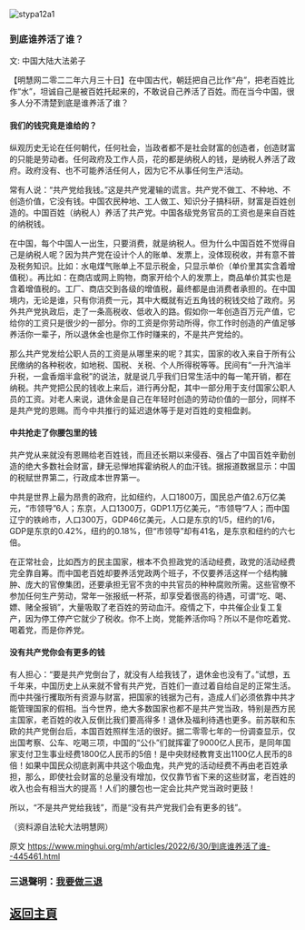 ![stypa12a1](https://user-images.githubusercontent.com/79625284/176636052-fb983bb7-6e64-4ef4-acb2-8c8df5bb1713.png)

### 到底谁养活了谁？

文: 中国大陆大法弟子

【明慧网二零二二年六月三十日】在中国古代，朝廷把自己比作“舟”，把老百姓比作“水”，坦诚自己是被百姓托起来的，不敢说自己养活了百姓。而在当今中国，很多人分不清楚到底是谁养活了谁？

#### 我们的钱究竟是谁给的？

纵观历史无论在任何朝代，任何社会，当政者都不是社会财富的创造者，创造财富的只能是劳动者。任何政府及工作人员，花的都是纳税人的钱，是纳税人养活了政府。政府没有、也不可能养活任何人，因为它不从事任何生产活动。

常有人说：“共产党给我钱。”这是共产党灌输的谎言。共产党不做工、不种地、不创造价值，它没有钱。中国农民种地、工人做工、知识分子搞科研，财富是百姓创造的。中国百姓（纳税人）养活了共产党。中国各级党务官员的工资也是来自百姓的纳税钱。

在中国，每个中国人一出生，只要消费，就是纳税人。但为什么中国百姓不觉得自己是纳税人呢？因为共产党在设计个人的账单、发票上，没体现税收，并有意不普及税务知识。比如：水电煤气账单上不显示税金，只显示单价（单价里其实含着增值税）。再比如：在商店或网上购物，商家开给个人的发票上，商品单价其实也是含着增值税的。工厂、商店交到各级的增值税，最终都是由消费者承担的。在中国境内，无论是谁，只有你消费一元，其中大概就有近五角钱的税钱交给了政府。另外共产党执政后，走了一条高税收、低收入的路。假如你一年创造百万元产值，它给你的工资只是很少的一部分。你的工资是你劳动所得，你工作时创造的产值足够养活你一辈子，所以退休金也是你工作时赚来的，不是共产党给的。

那么共产党发给公职人员的工资是从哪里来的呢？其实，国家的收入来自于所有公民缴纳的各种税收，如地税、国税、关税、个人所得税等等。民间有“一升汽油半升税，一盒香烟半盒税”的说法，就是说几乎我们日常生活中的每一笔开销，都在纳税。共产党把公民的钱收上来后，进行再分配，其中一部分用于支付国家公职人员的工资。对老人来说，退休金是自己在年轻时创造的劳动价值的一部分，同样不是共产党的恩赐。而今中共推行的延迟退休等于是对百姓的变相盘剥。

#### 中共抢走了你腰包里的钱

共产党从来就没有恩赐给老百姓钱，而且还长期以来侵吞、强占了中国百姓辛勤创造的绝大多数社会财富，肆无忌惮地挥霍纳税人的血汗钱。据报道数据显示：中国的税赋世界第二，行政成本世界第一。

中共是世界上最为昂贵的政府，比如纽约，人口1800万，国民总产值2.6万亿美元，“市领导”6人；东京，人口1300万，GDP1.1万亿美元，“市领导”7人；而中国辽宁的铁岭市，人口300万，GDP46亿美元，人口是东京的1/5，纽约的1/6，GDP是东京的0.42%，纽约的0.18%，但“市领导”却有41名，是东京和纽约的六七倍。

在正常社会，比如西方的民主国家，根本不负担政党的活动经费，政党的活动经费完全靠自筹。而中国老百姓却要养活党政两个班子，不仅要养活这样一个结构臃肿、庞大的官僚集团，还要承担无官不贪的中共官员的种种腐败所需。这些官僚不参加任何生产劳动，常年一张报纸一杯茶，却享受着很高的待遇，可谓“吃、喝、嫖、赌全报销”，大量吸取了老百姓的劳动血汗。疫情之下，中共催企业复工复产，因为停工停产它就少了税收。你不上岗，党能养活你吗？所以不是你吃着党、喝着党，而是你养党。

#### 没有共产党你会有更多的钱

有人担心：“要是共产党倒台了，就没有人给我钱了，退休金也没有了。”试想，五千年来，中国历史上从来就不曾有共产党，百姓们一直过着自给自足的正常生活。而中共强行攫取所有资源与财富，把国家的钱据为己有，造成人们必须依靠中共才能管理国家的假相。当今世界，绝大多数国家也都不是共产党当政，特别是西方民主国家，老百姓的收入反倒比我们要高得多！退休及福利待遇也更多。前苏联和东欧的共产党倒台后，本国百姓照样生活的很好。据二零零七年的一份调查显示，仅出国考察、公车、吃喝三项，中国的“公仆”们就挥霍了9000亿人民币，是同年国家支付卫生事业经费1800亿人民币的5倍！是中央财经教育支出1100亿人民币的8倍！如果中国民众彻底剥离中共这个吸血鬼，共产党的活动经费不再由老百姓承担，那么，即使社会财富的总量没有增加，仅仅靠节省下来的这些财富，老百姓的收入也会有相当大的提高！人们的腰包也一定会比共产党当政时更鼓！

所以，“不是共产党给我钱”，而是“没有共产党我们会有更多的钱”。

（资料源自法轮大法明慧网）

原文 https://www.minghui.org/mh/articles/2022/6/30/到底谁养活了谁--445461.html

### 三退聲明：[我要做三退](https://tuidang.epochtimes.com/)

## [返回主頁](https://git.io/Js3EY)
